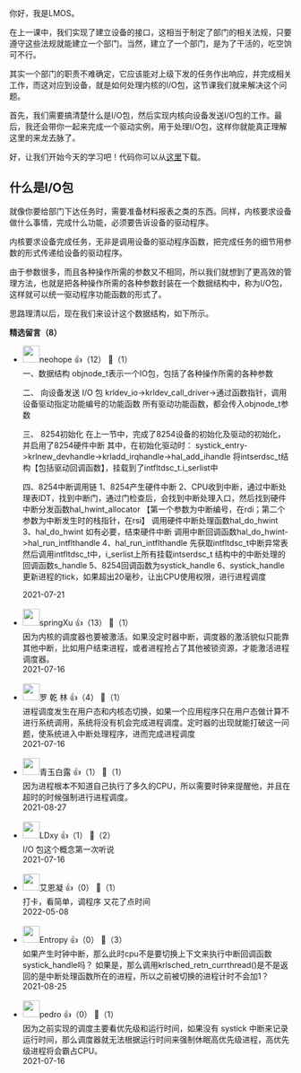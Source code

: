 你好，我是LMOS。

在上一课中，我们实现了建立设备的接口，这相当于制定了部门的相关法规，只要遵守这些法规就能建立一个部门。当然，建立了一个部门，是为了干活的，吃空饷可不行。

其实一个部门的职责不难确定，它应该能对上级下发的任务作出响应，并完成相关工作，而这对应到设备，就是如何处理内核的I/O包，这节课我们就来解决这个问题。

首先，我们需要搞清楚什么是I/O包，然后实现内核向设备发送I/O包的工作。最后，我还会带你一起来完成一个驱动实例，用于处理I/O包，这样你就能真正理解这里的来龙去脉了。

好，让我们开始今天的学习吧！代码你可以从[这里](https://gitee.com/lmos/cosmos/tree/master/lesson30/Cosmos)下载。

## 什么是I/O包

就像你要给部门下达任务时，需要准备材料报表之类的东西。同样，内核要求设备做什么事情，完成什么功能，必须要告诉设备的驱动程序。

内核要求设备完成任务，无非是调用设备的驱动程序函数，把完成任务的细节用参数的形式传递给设备的驱动程序。

由于参数很多，而且各种操作所需的参数又不相同，所以我们就想到了更高效的管理方法，也就是把各种操作所需的各种参数封装在一个数据结构中，称为I/O包，这样就可以统一驱动程序功能函数的形式了。

思路理清以后，现在我们来设计这个数据结构，如下所示。
<div><strong>精选留言（8）</strong></div><ul>
<li><img src="https://static001.geekbang.org/account/avatar/00/0f/ec/13/49e98289.jpg" width="30px"><span>neohope</span> 👍（12） 💬（1）<div>一、数据结构
objnode_t表示一个IO包，包括了各种操作所需的各种参数

二、 向设备发送 I&#47;O 包
krldev_io-&gt;krldev_call_driver-&gt;通过函数指针，调用设备驱动指定功能编号的功能函数
所有驱动功能函数，都会传入objnode_t参数

三、 8254初始化
在上一节中，完成了8254设备的初始化及驱动的初始化，并启用了8254硬件中断
其中，在初始化驱动时：
systick_entry-&gt;krlnew_devhandle-&gt;krladd_irqhandle-&gt;hal_add_ihandle
将intserdsc_t结构【包括驱动回调函数】，挂载到了intfltdsc_t.i_serlist中

四、8254中断调用链
1、8254产生硬件中断
2、CPU收到中断，通过中断处理表IDT，找到中断门，通过门检查后，会找到中断处理入口，然后找到硬件中断分发函数hal_hwint_allocator
【第一个参数为中断编号，在rdi；第二个参数为中断发生时的栈指针，在rsi】
调用硬件中断处理函数hal_do_hwint
3、hal_do_hwint
如有必要，结束硬件中断
调用中断回调函数hal_do_hwint-&gt;hal_run_intflthandle
4、hal_run_intflthandle
先获取intfltdsc_t中断异常表
然后调用intfltdsc_t中，i_serlist上所有挂载intserdsc_t 结构中的中断处理的回调函数s_handle
5、8254回调函数为systick_handle
6、systick_handle
更新进程的tick，如果超出20毫秒，让出CPU使用权限，进行进程调度
</div>2021-07-21</li><br/><li><img src="" width="30px"><span>springXu</span> 👍（13） 💬（1）<div>因为内核的调度器也要被激活。如果没定时器中断，调度器的激活貌似只能靠其他中断，比如用户结束进程，或者进程抢占了其他被锁资源，才能激活进程调度器。</div>2021-07-16</li><br/><li><img src="https://static001.geekbang.org/account/avatar/00/12/21/7e/fb725950.jpg" width="30px"><span>罗 乾 林</span> 👍（4） 💬（1）<div>进程调度发生在用户态和内核态切换，如果一个应用程序只在用户态做计算不进行系统调用，系统将没有机会完成进程调度。定时器的出现就能打破这一问题，使系统进入中断处理程序，进而完成进程调度</div>2021-07-16</li><br/><li><img src="https://static001.geekbang.org/account/avatar/00/27/f8/2c/92969c48.jpg" width="30px"><span>青玉白露</span> 👍（1） 💬（1）<div>因为进程根本不知道自己执行了多久的CPU，所以需要时钟来提醒他，并且在超时的时候强制进行进程调度。</div>2021-08-27</li><br/><li><img src="https://static001.geekbang.org/account/avatar/00/12/23/66/413c0bb5.jpg" width="30px"><span>LDxy</span> 👍（1） 💬（2）<div> I&#47;O 包这个概念第一次听说</div>2021-07-16</li><br/><li><img src="https://static001.geekbang.org/account/avatar/00/2d/06/30/c26ea06a.jpg" width="30px"><span>艾恩凝</span> 👍（0） 💬（1）<div>打卡，看简单，调程序 又花了点时间</div>2022-05-08</li><br/><li><img src="https://static001.geekbang.org/account/avatar/00/1a/10/49/01657245.jpg" width="30px"><span>Entropy</span> 👍（0） 💬（3）<div>如果产生时钟中断，那么此时cpu不是要切换上下文来执行中断回调函数systick_handle吗？ 如果是，那么调用krlsched_retn_currthread()是不是返回的是中断处理函数所在的进程，所以之前被切换的进程计时不会加1？</div>2021-08-25</li><br/><li><img src="https://static001.geekbang.org/account/avatar/00/12/52/40/e57a736e.jpg" width="30px"><span>pedro</span> 👍（0） 💬（1）<div>因为之前实现的调度主要看优先级和运行时间，如果没有 systick 中断来记录运行时间，那么调度器就无法根据运行时间来强制休眠高优先级进程，高优先级进程将会霸占CPU。</div>2021-07-16</li><br/>
</ul>